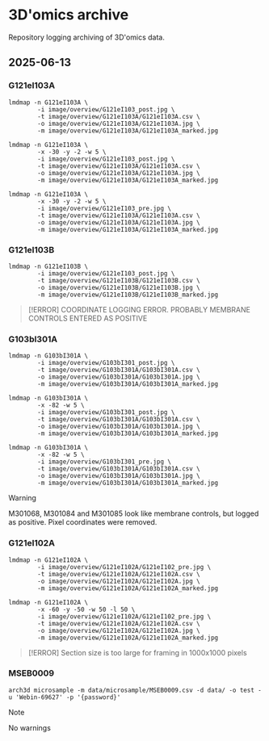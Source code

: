 # 3D'omics archive
Repository logging archiving of 3D'omics data.

## 2025-06-13

### G121eI103A

```{sh}
lmdmap -n G121eI103A \
        -i image/overview/G121eI103_post.jpg \
        -t image/overview/G121eI103A/G121eI103A.csv \
        -o image/overview/G121eI103A/G121eI103A.jpg \
        -m image/overview/G121eI103A/G121eI103A_marked.jpg

lmdmap -n G121eI103A \
        -x -30 -y -2 -w 5 \
        -i image/overview/G121eI103_post.jpg \
        -t image/overview/G121eI103A/G121eI103A.csv \
        -o image/overview/G121eI103A/G121eI103A.jpg \
        -m image/overview/G121eI103A/G121eI103A_marked.jpg

lmdmap -n G121eI103A \
        -x -30 -y -2 -w 5 \
        -i image/overview/G121eI103_pre.jpg \
        -t image/overview/G121eI103A/G121eI103A.csv \
        -o image/overview/G121eI103A/G121eI103A.jpg \
        -m image/overview/G121eI103A/G121eI103A_marked.jpg
```

### G121eI103B

```{sh}
lmdmap -n G121eI103B \
        -i image/overview/G121eI103_post.jpg \
        -t image/overview/G121eI103B/G121eI103B.csv \
        -o image/overview/G121eI103B/G121eI103B.jpg \
        -m image/overview/G121eI103B/G121eI103B_marked.jpg
```

> [!ERROR]
> COORDINATE LOGGING ERROR. PROBABLY MEMBRANE CONTROLS ENTERED AS POSITIVE

### G103bI301A

```{sh}
lmdmap -n G103bI301A \
        -i image/overview/G103bI301_post.jpg \
        -t image/overview/G103bI301A/G103bI301A.csv \
        -o image/overview/G103bI301A/G103bI301A.jpg \
        -m image/overview/G103bI301A/G103bI301A_marked.jpg

lmdmap -n G103bI301A \
        -x -82 -w 5 \
        -i image/overview/G103bI301_post.jpg \
        -t image/overview/G103bI301A/G103bI301A.csv \
        -o image/overview/G103bI301A/G103bI301A.jpg \
        -m image/overview/G103bI301A/G103bI301A_marked.jpg

lmdmap -n G103bI301A \
        -x -82 -w 5 \
        -i image/overview/G103bI301_pre.jpg \
        -t image/overview/G103bI301A/G103bI301A.csv \
        -o image/overview/G103bI301A/G103bI301A.jpg \
        -m image/overview/G103bI301A/G103bI301A_marked.jpg
```
> [!WARNING]
> M301068, M301084 and M301085 look like membrane controls, but logged as positive. Pixel coordinates were removed.

### G121eI102A

```{sh}
lmdmap -n G121eI102A \
        -i image/overview/G121eI102A/G121eI102_pre.jpg \
        -t image/overview/G121eI102A/G121eI102A.csv \
        -o image/overview/G121eI102A/G121eI102A.jpg \
        -m image/overview/G121eI102A/G121eI102A_marked.jpg

lmdmap -n G121eI102A \
        -x -60 -y -50 -w 50 -l 50 \
        -i image/overview/G121eI102A/G121eI102_pre.jpg \
        -t image/overview/G121eI102A/G121eI102A.csv \
        -o image/overview/G121eI102A/G121eI102A.jpg \
        -m image/overview/G121eI102A/G121eI102A_marked.jpg
```

> [!ERROR]
> Section size is too large for framing in 1000x1000 pixels

### MSEB0009

```{sh}
arch3d microsample -m data/microsample/MSEB0009.csv -d data/ -o test -u 'Webin-69627' -p '{password}'
```

> [!NOTE]
> No warnings


